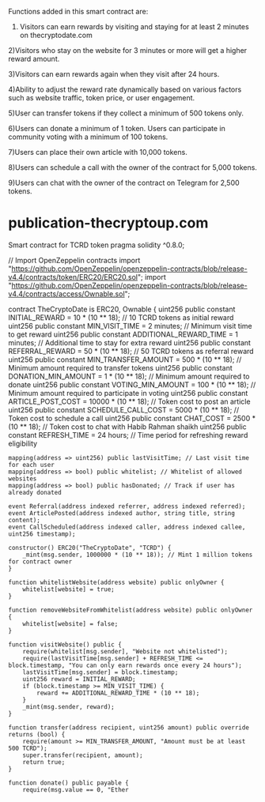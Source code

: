 Functions added in this smart contract are:
1) Visitors can earn rewards by visiting and staying for at least 2 minutes on thecryptodate.com

2)Visitors who stay on the website for 3 minutes or more will get a higher reward amount.

3)Visitors can earn rewards again when they visit after 24 hours.

4)Ability to adjust the reward rate dynamically based on various factors such as website traffic, token price, or user engagement.

5)User can transfer tokens if they collect a minimum of 500 tokens only.

6)Users can donate a minimum of 1 token.
Users can participate in community voting with a minimum of 100 tokens.

7)Users can place their own article with 10,000 tokens.

8)Users can schedule a call with the owner of the contract for 5,000 tokens.

9)Users can chat with the owner of the contract on Telegram for 2,500 tokens.





# publication-thecryptoup.com
Smart contract for TCRD token 
pragma solidity ^0.8.0;

// Import OpenZeppelin contracts
import "https://github.com/OpenZeppelin/openzeppelin-contracts/blob/release-v4.4/contracts/token/ERC20/ERC20.sol";
import "https://github.com/OpenZeppelin/openzeppelin-contracts/blob/release-v4.4/contracts/access/Ownable.sol";

contract TheCryptoDate is ERC20, Ownable {
    uint256 public constant INITIAL_REWARD = 10 * (10 ** 18); // 10 TCRD tokens as initial reward
    uint256 public constant MIN_VISIT_TIME = 2 minutes; // Minimum visit time to get reward
    uint256 public constant ADDITIONAL_REWARD_TIME = 1 minutes; // Additional time to stay for extra reward
    uint256 public constant REFERRAL_REWARD = 50 * (10 ** 18); // 50 TCRD tokens as referral reward
    uint256 public constant MIN_TRANSFER_AMOUNT = 500 * (10 ** 18); // Minimum amount required to transfer tokens
    uint256 public constant DONATION_MIN_AMOUNT = 1 * (10 ** 18); // Minimum amount required to donate
    uint256 public constant VOTING_MIN_AMOUNT = 100 * (10 ** 18); // Minimum amount required to participate in voting
    uint256 public constant ARTICLE_POST_COST = 10000 * (10 ** 18); // Token cost to post an article
    uint256 public constant SCHEDULE_CALL_COST = 5000 * (10 ** 18); // Token cost to schedule a call
    uint256 public constant CHAT_COST = 2500 * (10 ** 18); // Token cost to chat with Habib Rahman shaikh
    uint256 public constant REFRESH_TIME = 24 hours; // Time period for refreshing reward eligibility

    mapping(address => uint256) public lastVisitTime; // Last visit time for each user
    mapping(address => bool) public whitelist; // Whitelist of allowed websites
    mapping(address => bool) public hasDonated; // Track if user has already donated

    event Referral(address indexed referrer, address indexed referred);
    event ArticlePosted(address indexed author, string title, string content);
    event CallScheduled(address indexed caller, address indexed callee, uint256 timestamp);

    constructor() ERC20("TheCryptoDate", "TCRD") {
        _mint(msg.sender, 1000000 * (10 ** 18)); // Mint 1 million tokens for contract owner
    }

    function whitelistWebsite(address website) public onlyOwner {
        whitelist[website] = true;
    }

    function removeWebsiteFromWhitelist(address website) public onlyOwner {
        whitelist[website] = false;
    }

    function visitWebsite() public {
        require(whitelist[msg.sender], "Website not whitelisted");
        require(lastVisitTime[msg.sender] + REFRESH_TIME <= block.timestamp, "You can only earn rewards once every 24 hours");
        lastVisitTime[msg.sender] = block.timestamp;
        uint256 reward = INITIAL_REWARD;
        if (block.timestamp >= MIN_VISIT_TIME) {
            reward += ADDITIONAL_REWARD_TIME * (10 ** 18);
        }
        _mint(msg.sender, reward);
    }

    function transfer(address recipient, uint256 amount) public override returns (bool) {
        require(amount >= MIN_TRANSFER_AMOUNT, "Amount must be at least 500 TCRD");
        super.transfer(recipient, amount);
        return true;
    }

    function donate() public payable {
        require(msg.value == 0, "Ether
